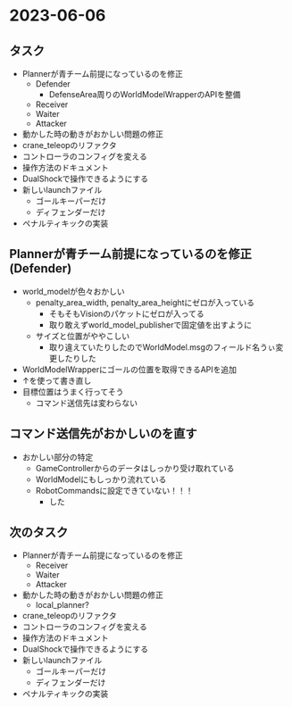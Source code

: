 # 2023-06-06

## タスク

- Plannerが青チーム前提になっているのを修正
  - Defender
    - DefenseArea周りのWorldModelWrapperのAPIを整備
  - Receiver
  - Waiter
  - Attacker
- 動かした時の動きがおかしい問題の修正
- crane_teleopのリファクタ
- コントローラのコンフィグを変える
- 操作方法のドキュメント
- DualShockで操作できるようにする
- 新しいlaunchファイル
  - ゴールキーパーだけ
  - ディフェンダーだけ
- ペナルティキックの実装

## Plannerが青チーム前提になっているのを修正(Defender)

- world_modelが色々おかしい
  - penalty_area_width, penalty_area_heightにゼロが入っている
    - そもそもVisionのパケットにゼロが入ってる
    - 取り敢えずworld_model_publisherで固定値を出すように
  - サイズと位置がややこしい
    - 取り違えていたりしたのでWorldModel.msgのフィールド名うぃ変更したりした
- WorldModelWrapperにゴールの位置を取得できるAPIを追加
- ↑を使って書き直し
- 目標位置はうまく行ってそう
  - コマンド送信先は変わらない

## コマンド送信先がおかしいのを直す

- おかしい部分の特定
  - GameControllerからのデータはしっかり受け取れている
  - WorldModelにもしっかり流れている
  - RobotCommandsに設定できていない！！！
    - した

## 次のタスク

- Plannerが青チーム前提になっているのを修正
  - Receiver
  - Waiter
  - Attacker
- 動かした時の動きがおかしい問題の修正
  - local_planner?
- crane_teleopのリファクタ
- コントローラのコンフィグを変える
- 操作方法のドキュメント
- DualShockで操作できるようにする
- 新しいlaunchファイル
  - ゴールキーパーだけ
  - ディフェンダーだけ
- ペナルティキックの実装
